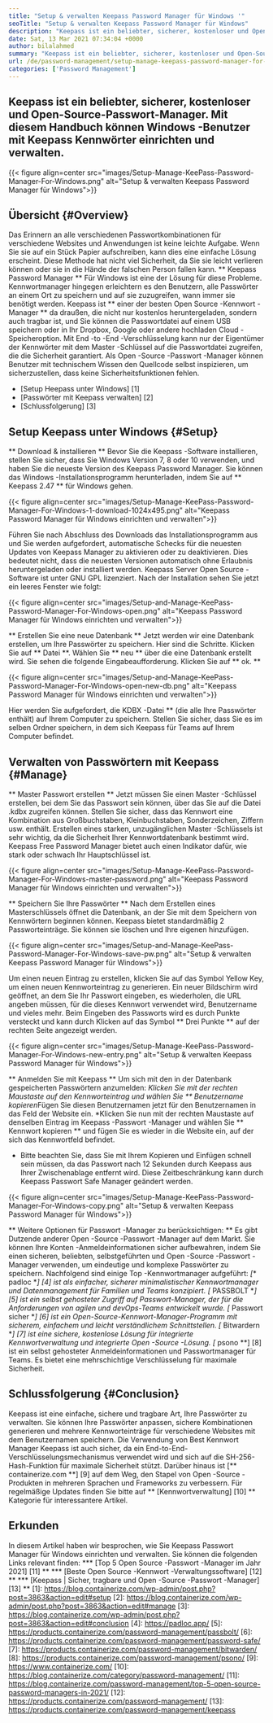 ```yaml
---
title: "Setup & verwalten Keepass Password Manager für Windows '" 
seoTitle: "Setup & verwalten Keepass Password Manager für Windows" 
description: "Keepass ist ein beliebter, sicherer, kostenloser und Open-Source-Passwort-Manager. Mit diesem Handbuch können Windows -Benutzer mit Keepass Kennwörter einrichten und verwalten." 
date: Sat, 13 Mar 2021 07:34:04 +0000
author: bilalahmed
summary: "Keepass ist ein beliebter, sicherer, kostenloser und Open-Source-Passwort-Manager. Mit diesem Handbuch können Windows -Benutzer mit Keepass Kennwörter einrichten und verwalten." 
url: /de/password-management/setup-manage-keepass-password-manager-for-windows/
categories: ['Password Management']
---
```


## Keepass ist ein beliebter, sicherer, kostenloser und Open-Source-Passwort-Manager. Mit diesem Handbuch können Windows -Benutzer mit Keepass Kennwörter einrichten und verwalten.

{{< figure align=center src="images/Setup-Manage-KeePass-Password-Manager-For-Windows.png" alt="Setup & verwalten Keepass Password Manager für Windows">}}


## Übersicht {#Overview}
Das Erinnern an alle verschiedenen Passwortkombinationen für verschiedene Websites und Anwendungen ist keine leichte Aufgabe. Wenn Sie sie auf ein Stück Papier aufschreiben, kann dies eine einfache Lösung erscheint. Diese Methode hat nicht viel Sicherheit, da Sie sie leicht verlieren können oder sie in die Hände der falschen Person fallen kann. ** Keepass Password Manager ** Für Windows ist eine der Lösung für diese Probleme.
Kennwortmanager hingegen erleichtern es den Benutzern, alle Passwörter an einem Ort zu speichern und auf sie zuzugreifen, wann immer sie benötigt werden. Keepass ist ** einer der besten Open Source -Kennwort -Manager ** da draußen, die nicht nur kostenlos heruntergeladen, sondern auch tragbar ist, und Sie können die Passwortdatei auf einem USB speichern oder in Ihr Dropbox, Google oder andere hochladen Cloud -Speicheroption. Mit End -to -End -Verschlüsselung kann nur der Eigentümer der Kennwörter mit dem Master -Schlüssel auf die Passwortdatei zugreifen, die die Sicherheit garantiert. Als Open -Source -Passwort -Manager können Benutzer mit technischem Wissen den Quellcode selbst inspizieren, um sicherzustellen, dass keine Sicherheitsfunktionen fehlen.
  * [Setup Heepass unter Windows] [1]
  * [Passwörter mit Keepass verwalten] [2]
  * [Schlussfolgerung] [3]

## Setup Keepass unter Windows {#Setup}
** Download & installieren **
Bevor Sie die Keepass -Software installieren, stellen Sie sicher, dass Sie Windows Version 7, 8 oder 10 verwenden, und haben Sie die neueste Version des Keepass Password Manager. Sie können das Windows -Installationsprogramm herunterladen, indem Sie auf ** Keepass 2.47 ** für Windows gehen.

{{< figure align=center src="images/Setup-Manage-KeePass-Password-Manager-For-Windows-1-download-1024x495.png" alt="Keepass Password Manager für Windows einrichten und verwalten">}}

Führen Sie nach Abschluss des Downloads das Installationsprogramm aus und Sie werden aufgefordert, automatische Schecks für die neuesten Updates von Keepass Manager zu aktivieren oder zu deaktivieren. Dies bedeutet nicht, dass die neuesten Versionen automatisch ohne Erlaubnis heruntergeladen oder installiert werden. Keepass Server Open Source -Software ist unter GNU GPL lizenziert. Nach der Installation sehen Sie jetzt ein leeres Fenster wie folgt:

{{< figure align=center src="images/Setup-and-Manage-KeePass-Password-Manager-For-Windows-open.png" alt="Keepass Password Manager für Windows einrichten und verwalten">}}

** Erstellen Sie eine neue Datenbank **
Jetzt werden wir eine Datenbank erstellen, um Ihre Passwörter zu speichern. Hier sind die Schritte. Klicken Sie auf ** Datei **. Wählen Sie ** neu ** über die eine Datenbank erstellt wird. Sie sehen die folgende Eingabeaufforderung. Klicken Sie auf ** ok. **

{{< figure align=center src="images/Setup-and-Manage-KeePass-Password-Manager-For-Windows-open-new-db.png" alt="Keepass Password Manager für Windows einrichten und verwalten">}}

Hier werden Sie aufgefordert, die KDBX -Datei ** (die alle Ihre Passwörter enthält) auf Ihrem Computer zu speichern. Stellen Sie sicher, dass Sie es im selben Ordner speichern, in dem sich Keepass für Teams auf Ihrem Computer befindet.

## Verwalten von Passwörtern mit Keepass {#Manage}
** Master Passwort erstellen **
Jetzt müssen Sie einen Master -Schlüssel erstellen, bei dem Sie das Passwort sein können, über das Sie auf die Datei .kdbx zugreifen können. Stellen Sie sicher, dass das Kennwort eine Kombination aus Großbuchstaben, Kleinbuchstaben, Sonderzeichen, Ziffern usw. enthält. Erstellen eines starken, unzugänglichen Master -Schlüssels ist sehr wichtig, da die Sicherheit Ihrer Kennwortdatenbank bestimmt wird. Keepass Free Password Manager bietet auch einen Indikator dafür, wie stark oder schwach Ihr Hauptschlüssel ist.

{{< figure align=center src="images/Setup-Manage-KeePass-Password-Manager-For-Windows-master-password.png" alt="Keepass Password Manager für Windows einrichten und verwalten">}}

** Speichern Sie Ihre Passwörter **
Nach dem Erstellen eines Masterschlüssels öffnet die Datenbank, an der Sie mit dem Speichern von Kennwörtern beginnen können. Keepass bietet standardmäßig 2 Passworteinträge. Sie können sie löschen und Ihre eigenen hinzufügen.

{{< figure align=center src="images/Setup-and-Manage-KeePass-Password-Manager-For-Windows-save-pw.png" alt="Setup & verwalten Keepass Password Manager für Windows">}}

Um einen neuen Eintrag zu erstellen, klicken Sie auf das Symbol Yellow Key, um einen neuen Kennworteintrag zu generieren. Ein neuer Bildschirm wird geöffnet, an dem Sie Ihr Passwort eingeben, es wiederholen, die URL angeben müssen, für die dieses Kennwort verwendet wird, Benutzername und vieles mehr. Beim Eingeben des Passworts wird es durch Punkte versteckt und kann durch Klicken auf das Symbol ** Drei Punkte ** auf der rechten Seite angezeigt werden.

{{< figure align=center src="images/Setup-Manage-KeePass-Password-Manager-For-Windows-new-entry.png" alt="Setup & verwalten Keepass Password Manager für Windows">}}

** Anmelden Sie mit Keepass **
Um sich mit den in der Datenbank gespeicherten Passwörtern anzumelden:
  *Klicken Sie mit der rechten Maustaste auf den Kennworteintrag und wählen Sie ** Benutzername kopieren*Fügen Sie diesen Benutzernamen jetzt für den Benutzernamen in das Feld der Website ein.
  *Klicken Sie nun mit der rechten Maustaste auf denselben Eintrag im Keepass -Passwort -Manager und wählen Sie ** Kennwort kopieren ** und fügen Sie es wieder in die Website ein, auf der sich das Kennwortfeld befindet.
  * Bitte beachten Sie, dass Sie mit Ihrem Kopieren und Einfügen schnell sein müssen, da das Passwort nach 12 Sekunden durch Keepass aus Ihrer Zwischenablage entfernt wird. Diese Zeitbeschränkung kann durch Keepass Passwort Safe Manager geändert werden.

{{< figure align=center src="images/Setup-Manage-KeePass-Password-Manager-For-Windows-copy.png" alt="Setup & verwalten Keepass Password Manager für Windows">}}

** Weitere Optionen für Passwort -Manager zu berücksichtigen: **
Es gibt Dutzende anderer Open -Source -Passwort -Manager auf dem Markt. Sie können Ihre Konten -Anmeldeinformationen sicher aufbewahren, indem Sie einen sicheren, beliebten, selbstgeführten und Open -Source -Passwort -Manager verwenden, um eindeutige und komplexe Passwörter zu speichern. Nachfolgend sind einige Top -Kennwortmanager aufgeführt:
  *[** padloc **] [4] ist als einfacher, sicherer minimalistischer Kennwortmanager und Datenmanagement für Familien und Teams konzipiert.
  *[** PASSBOLT **] [5] ist ein selbst gehosteter Zugriff auf Passwort-Manager, der für die Anforderungen von agilen und devOps-Teams entwickelt wurde.
  *[** Passwort sicher **] [6] ist ein Open-Source-Kennwort-Manager-Programm mit sicherem, einfachem und leicht verständlichem Schnittstellen.
  *[** Bitwardern **] [7] ist eine sichere, kostenlose Lösung für integrierte Kennwortverwaltung und integrierte Open -Source -Lösung.
  *[** psono **] [8] ist ein selbst gehosteter Anmeldeinformationen und Passwortmanager für Teams. Es bietet eine mehrschichtige Verschlüsselung für maximale Sicherheit.

## Schlussfolgerung {#Conclusion}
Keepass ist eine einfache, sichere und tragbare Art, Ihre Passwörter zu verwalten. Sie können Ihre Passwörter anpassen, sichere Kombinationen generieren und mehrere Kennworteinträge für verschiedene Websites mit dem Benutzernamen speichern. Die Verwendung von Best Kennwort Manager Keepass ist auch sicher, da ein End-to-End-Verschlüsselungsmechanismus verwendet wird und sich auf die SH-256-Hash-Funktion für maximale Sicherheit stützt.
Darüber hinaus ist [** containerize.com **] [9] auf dem Weg, den Stapel von Open -Source -Produkten in mehreren Sprachen und Frameworks zu verbessern. Für regelmäßige Updates finden Sie bitte auf ** [Kennwortverwaltung] [10] ** Kategorie für interessantere Artikel.

## Erkunden
In diesem Artikel haben wir besprochen, wie Sie Keepass Passwort Manager für Windows einrichten und verwalten. Sie können die folgenden Links relevant finden:
  *** [Top 5 Open Source -Passwort -Manager im Jahr 2021] [11] **
  *** [Beste Open Source -Kennwort -Verwaltungssoftware] [12] **
  *** [Keepass | Sicher, tragbare und Open -Source -Passwort -Manager] [13] **
[1]: https://blog.containerize.com/wp-admin/post.php?post=3863&action=edit#setup
[2]: https://blog.containerize.com/wp-admin/post.php?post=3863&action=edit#manage
[3]: https://blog.containerize.com/wp-admin/post.php?post=3863&action=edit#conclusion
[4]: https://padloc.app/
[5]: https://products.containerize.com/password-management/passbolt/
[6]: https://products.containerize.com/password-management/password-safe/
[7]: https://products.containerize.com/password-management/bitwarden/
[8]: https://products.containerize.com/password-management/psono/
[9]: https://www.containerize.com/
[10]: https://blog.containerize.com/category/password-management/
[11]: https://blog.containerize.com/password-management/top-5-open-source-password-managers-in-2021/
[12]: https://products.containerize.com/password-management/
[13]: https://products.containerize.com/password-management/keepass
